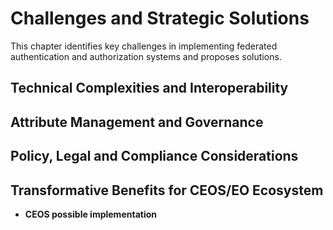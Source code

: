 # Challenges and Strategic Solutions

This chapter identifies key challenges in implementing federated authentication and authorization systems and proposes solutions.

## Technical Complexities and Interoperability

## Attribute Management and Governance

## Policy, Legal and Compliance Considerations

## Transformative Benefits for CEOS/EO Ecosystem
- **CEOS possible implementation**

